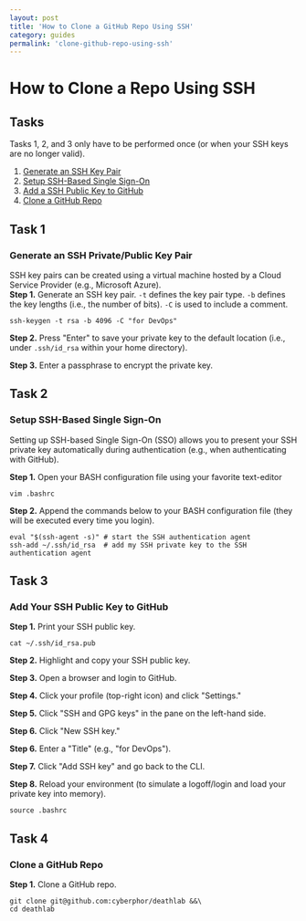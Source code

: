 ```yaml
---
layout: post
title: 'How to Clone a GitHub Repo Using SSH'
category: guides
permalink: 'clone-github-repo-using-ssh'
---
```


# How to Clone a Repo Using SSH
## Tasks
Tasks 1, 2, and 3 only have to be performed once (or when your SSH keys are no longer valid). 
1. [Generate an SSH Key Pair](#task-1)
2. [Setup SSH-Based Single Sign-On](#task-2)
3. [Add a SSH Public Key to GitHub](#task-3)
4. [Clone a GitHub Repo](#task-4)

## Task 1
### Generate an SSH Private/Public Key Pair
SSH key pairs can be created using a virtual machine hosted by a Cloud Service Provider (e.g., Microsoft Azure).  
**Step 1.** Generate an SSH key pair.  `-t` defines the key pair type. `-b` defines the key lengths (i.e., the number of bits). `-C` is used to include a comment.   
```
ssh-keygen -t rsa -b 4096 -C "for DevOps"
```

**Step 2.** Press "Enter" to save your private key to the default location (i.e., under `.ssh/id_rsa` within your home directory).  
  
**Step 3.** Enter a passphrase to encrypt the private key.  

## Task 2
### Setup SSH-Based Single Sign-On
Setting up SSH-based Single Sign-On (SSO) allows you to present your SSH private key automatically during authentication (e.g., when authenticating with GitHub). 

**Step 1.** Open your BASH configuration file using your favorite text-editor
```
vim .bashrc
```

**Step 2.** Append the commands below to your BASH configuration file (they will be executed every time you login). 
```
eval "$(ssh-agent -s)" # start the SSH authentication agent
ssh-add ~/.ssh/id_rsa  # add my SSH private key to the SSH authentication agent
```

## Task 3
### Add Your SSH Public Key to GitHub
**Step 1.** Print your SSH public key.
```
cat ~/.ssh/id_rsa.pub
```

**Step 2.** Highlight and copy your SSH public key.  

**Step 3.** Open a browser and login to GitHub.  

**Step 4.** Click your profile (top-right icon) and click "Settings."  

**Step 5.** Click "SSH and GPG keys" in the pane on the left-hand side.  

**Step 6.** Click "New SSH key."  

**Step 6.** Enter a "Title" (e.g., "for DevOps").  

**Step 7.** Click "Add SSH key" and go back to the CLI. 

**Step 8.** Reload your environment (to simulate a logoff/login and load your private key into memory). 
```
source .bashrc
```

## Task 4
### Clone a GitHub Repo
**Step 1.** Clone a GitHub repo. 
```
git clone git@github.com:cyberphor/deathlab &&\
cd deathlab
```

